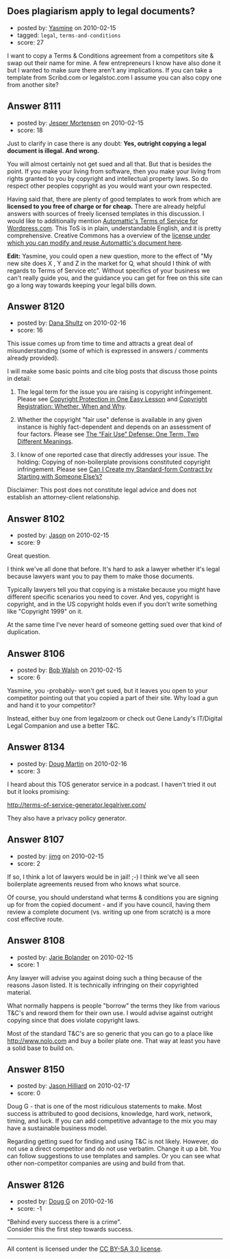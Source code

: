 ## Does plagiarism apply to legal documents?

- posted by: [Yasmine](https://stackexchange.com/users/-1/2564-yasmine) on 2010-02-15
- tagged: `legal`, `terms-and-conditions`
- score: 27

I want to copy a Terms & Conditions agreement from a competitors site & swap out their name for mine. A few entrepreneurs I know have also done it but I wanted to make sure there aren't any implications. If you can take a template from Scribd.com or legalstoc.com I assume you can also copy one from another site? 


## Answer 8111

- posted by: [Jesper Mortensen](https://stackexchange.com/users/-1/1261-jesper-mortensen) on 2010-02-15
- score: 18

<p>Just to clarify in case there is any doubt: <strong>Yes, outright copying a legal document is illegal. And wrong.</strong></p>

<p>You will almost certainly not get sued and all that. But that is besides the point. If you make your living from software, then you make your living from rights granted to you by copyright and intellectual property laws. So do respect other peoples copyright as you would want your own respected.</p>

<p>Having said that, there are plenty of good templates to work from which are <strong>licensed to you free of charge or for cheap.</strong> There are already helpful answers with sources of freely licensed templates in this discussion. I would like to additionally mention <a href="http://en.wordpress.com/tos/" rel="nofollow">Automattic's Terms of Service for Wordpress.com</a>. This ToS is in plain, understandable English, and it is pretty comprehensive. Creative Commons has a overview of the <a href="http://creativecommons.org/licenses/by-sa/3.0/" rel="nofollow">license under which you can modify and reuse Automattic's document here</a>.</p>

<p><strong>Edit:</strong>
Yasmine, you could open a new question, more to the effect of "My new site does X , Y and Z in the market for Q, what should I think of with regards to Terms of Service etc". Without specifics of your business we can't really guide you, and the guidance you can get for free on this site can go a long way towards keeping your legal bills down.</p>



## Answer 8120

- posted by: [Dana Shultz](https://stackexchange.com/users/-1/1841-dana-shultz) on 2010-02-16
- score: 16

<p>This issue comes up from time to time and attracts a great deal of misunderstanding (some of which is expressed in answers / comments already provided).</p>

<p>I will make some basic points and cite blog posts that discuss those points in detail:</p>

<ol>
<li><p>The legal term for the issue you are raising is copyright infringement. Please see <a href="http://danashultz.com/blog/2009/05/04/copyright-protection-in-one-easy-lesson/" rel="nofollow">Copyright Protection in One Easy Lesson</a> and <a href="http://danashultz.com/blog/2009/07/08/copyright-registration-whether-when-and-why/" rel="nofollow">Copyright Registration: Whether, When and Why</a>.</p></li>
<li><p>Whether the copyright "fair use" defense is available in any given instance is highly fact-dependent and depends on an assessment of four factors. Please see <a href="http://danashultz.com/blog/2009/10/13/the-fair-use-defense-one-term-two-different-meanings/" rel="nofollow">The “Fair Use” Defense: One Term, Two Different Meanings</a>.</p></li>
<li><p>I know of one reported case that directly addresses your issue. The holding: Copying of non-boilerplate provisions constituted copyright infringement. Please see <a href="http://danashultz.com/blog/2009/11/20/can-i-create-my-standard-form-contract-by-starting-with-someone-elses/" rel="nofollow">Can I Create my Standard-form Contract by Starting with Someone Else’s?</a></p></li>
</ol>

<p>Disclaimer: This post does not constitute legal advice and does not establish an attorney-client relationship.</p>



## Answer 8102

- posted by: [Jason](https://stackexchange.com/users/-1/2-jason) on 2010-02-15
- score: 9

Great question.

I think we've all done that before.  It's hard to ask a lawyer whether it's legal because lawyers want you to pay them to make those documents.

Typically lawyers tell you that copying is a mistake because you might have different specific scenarios you need to cover.  And yes, copyright is copyright, and in the US copyright holds even if you don't write something like "Copyright 1999" on it.

At the same time I've never heard of someone getting sued over that kind of duplication.


## Answer 8106

- posted by: [Bob Walsh](https://stackexchange.com/users/-1/346-bob-walsh) on 2010-02-15
- score: 6

Yasmine, you -probably- won't get sued, but it leaves you open to your competitor pointing out that you copied a part of their site. Why load a gun and hand it to your competitor?

Instead, either buy one from legalzoom or check out Gene Landy's IT/Digital Legal Companion and use a better T&C.


## Answer 8134

- posted by: [Doug Martin](https://stackexchange.com/users/-1/2126-doug-martin) on 2010-02-16
- score: 3

<p>I heard about this TOS generator service in a podcast.  I haven't tried it out but it looks promising:</p>

<p><a href="http://terms-of-service-generator.legalriver.com/" rel="nofollow">http://terms-of-service-generator.legalriver.com/</a></p>

<p>They also have a privacy policy generator.</p>



## Answer 8107

- posted by: [jimg](https://stackexchange.com/users/-1/2380-jimg) on 2010-02-15
- score: 2

If so, I think a lot of lawyers would be in jail!  ;-)  I think we've all seen boilerplate agreements reused from who knows what source.  

Of course, you should understand what terms & conditions you are signing up for from the copied document - and if you have council, having them review a complete document (vs. writing up one from scratch) is a more cost effective route.


## Answer 8108

- posted by: [Jarie Bolander](https://stackexchange.com/users/-1/585-jarie-bolander) on 2010-02-15
- score: 1

Any lawyer will advise you against doing such a thing because of the reasons Jason listed. It is technically infringing on their copyrighted material.

What normally happens is people "borrow" the terms they like from various T&C's and reword them for their own use. I would advise against outright copying since that does violate copyright laws. 

Most of the standard T&C's are so generic that you can go to a place like http://www.nolo.com and buy a boiler plate one. That way at least you have a solid base to build on.


## Answer 8150

- posted by: [Jason Hilliard](https://stackexchange.com/users/-1/2397-jason-hilliard) on 2010-02-17
- score: 0

Doug G - that is one of the most ridiculous statements to make. Most success is attributed to good decisions, knowledge, hard work, network, timing, and luck. If you can add competitive advantage to the mix you  may have a sustainable business model. 

Regarding getting sued for finding and using T&C is not likely. However, do not use a direct competitor and do not use verbatim. Change it up a bit. You can follow suggestions to use templates and samples. Or you can see what other non-competitor companies are using and build from that.


## Answer 8126

- posted by: [Doug G](https://stackexchange.com/users/-1/2107-doug-g) on 2010-02-16
- score: -1

"Behind every success there is a crime".  
Consider this the first step towards success. 



---

All content is licensed under the [CC BY-SA 3.0 license](https://creativecommons.org/licenses/by-sa/3.0/).

